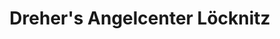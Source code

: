 ---
title: "Dreher's Angelcenter Löcknitz"
url: /loecknitz/drehers-angelcenter-loecknitz/
shop: Angeln
---